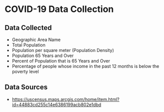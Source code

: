 # COVID-19 Data Collection

## Data Collected
- Geographic Area Name
- Total Population
- Population per square meter (Population Density)
- Population 65 Years and Over
- Percent of Population that is 65 Years and Over
- Percentage of people whose income in the past 12 months is below the poverty level

## Data Sources
- https://uscensus.maps.arcgis.com/home/item.html?id=44883cd255c14e6386199acb802e1dbd
